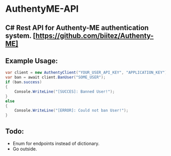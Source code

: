 # AuthentyME-API
## C# Rest API for Authenty-ME authentication system. [https://github.com/biitez/Authenty-ME]

## Example Usage:
```csharp
var client = new AuthentyClient("YOUR_USER_API_KEY", "APPLICATION_KEY");
var ban = await client.BanUser("SOME_USER");
if (ban.success)
{
    Console.WriteLine("[SUCCES]: Banned User!");
}
else
{
    Console.WriteLine("[ERROR]: Could not ban User!");
}
```
## Todo:
- Enum for endpoints instead of dictionary.
- Go outside.
